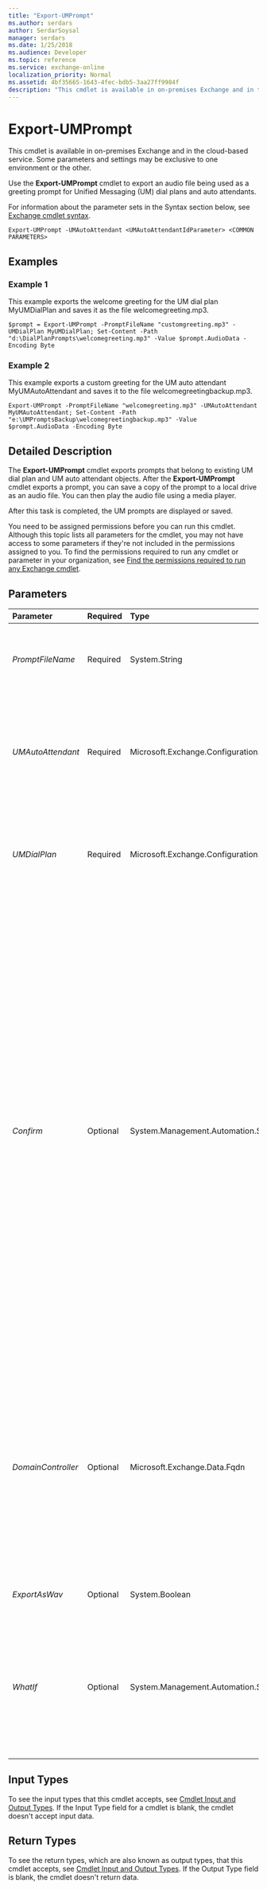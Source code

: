 ```yaml
---
title: "Export-UMPrompt"
ms.author: serdars
author: SerdarSoysal
manager: serdars
ms.date: 1/25/2018
ms.audience: Developer
ms.topic: reference
ms.service: exchange-online
localization_priority: Normal
ms.assetid: 4bf35665-1643-4fec-bdb5-3aa27ff9984f
description: "This cmdlet is available in on-premises Exchange and in the cloud-based service. Some parameters and settings may be exclusive to one environment or the other."
---
```


# Export-UMPrompt

This cmdlet is available in on-premises Exchange and in the cloud-based service. Some parameters and settings may be exclusive to one environment or the other. 
  
Use the **Export-UMPrompt** cmdlet to export an audio file being used as a greeting prompt for Unified Messaging (UM) dial plans and auto attendants.
  
For information about the parameter sets in the Syntax section below, see [Exchange cmdlet syntax](https://technet.microsoft.com/library/bb123552.aspx). 
  
```
Export-UMPrompt -UMAutoAttendant <UMAutoAttendantIdParameter> <COMMON PARAMETERS>

```

## Examples
<a name="Examples"> </a>

### Example 1

This example exports the welcome greeting for the UM dial plan MyUMDialPlan and saves it as the file welcomegreeting.mp3.
  
```
$prompt = Export-UMPrompt -PromptFileName "customgreeting.mp3" -UMDialPlan MyUMDialPlan; Set-Content -Path "d:\DialPlanPrompts\welcomegreeting.mp3" -Value $prompt.AudioData -Encoding Byte
```

### Example 2

This example exports a custom greeting for the UM auto attendant MyUMAutoAttendant and saves it to the file welcomegreetingbackup.mp3.
  
```
Export-UMPrompt -PromptFileName "welcomegreeting.mp3" -UMAutoAttendant MyUMAutoAttendant; Set-Content -Path "e:\UMPromptsBackup\welcomegreetingbackup.mp3" -Value $prompt.AudioData -Encoding Byte
```

## Detailed Description
<a name="DetailedDescription"> </a>

The **Export-UMPrompt** cmdlet exports prompts that belong to existing UM dial plan and UM auto attendant objects. After the **Export-UMPrompt** cmdlet exports a prompt, you can save a copy of the prompt to a local drive as an audio file. You can then play the audio file using a media player.
  
After this task is completed, the UM prompts are displayed or saved.
  
You need to be assigned permissions before you can run this cmdlet. Although this topic lists all parameters for the cmdlet, you may not have access to some parameters if they're not included in the permissions assigned to you. To find the permissions required to run any cmdlet or parameter in your organization, see [Find the permissions required to run any Exchange cmdlet](https://technet.microsoft.com/library/mt432940.aspx).
  
## Parameters
<a name="DetailedDescription"> </a>

|**Parameter**|**Required**|**Type**|**Description**|
|:-----|:-----|:-----|:-----|
| _PromptFileName_ <br/> |Required  <br/> |System.String  <br/> |The  _PromptFileName_ parameter specifies the name of the custom prompt to export. <br/> |
| _UMAutoAttendant_ <br/> |Required  <br/> |Microsoft.Exchange.Configuration.Tasks.UMAutoAttendantIdParameter  <br/> |The  _UMAutoAttendant_ parameter specifies the UM auto attendant ID. This parameter specifies the directory object identifier for the UM auto attendant. <br/> |
| _UMDialPlan_ <br/> |Required  <br/> |Microsoft.Exchange.Configuration.Tasks.UMDialPlanIdParameter  <br/> |The  _UMDialPlan_ parameter specifies the UM dial plan ID. This parameter specifies the directory object identifier for the UM dial plan. <br/> |
| _Confirm_ <br/> |Optional  <br/> |System.Management.Automation.SwitchParameter  <br/> | The _Confirm_ switch specifies whether to show or hide the confirmation prompt. How this switch affects the cmdlet depends on if the cmdlet requires confirmation before proceeding. <br/>  Destructive cmdlets (for example, **Remove-\*** cmdlets) have a built-in pause that forces you to acknowledge the command before proceeding. For these cmdlets, you can skip the confirmation prompt by using this exact syntax: `-Confirm:$false`.  <br/>  Most other cmdlets (for example, **New-\*** and **Set-\*** cmdlets) don't have a built-in pause. For these cmdlets, specifying the _Confirm_ switch without a value introduces a pause that forces you acknowledge the command before proceeding. <br/> |
| _DomainController_ <br/> |Optional  <br/> |Microsoft.Exchange.Data.Fqdn  <br/> |This parameter is available only in on-premises Exchange.  <br/> The  _DomainController_ parameter specifies the domain controller that's used by this cmdlet to read data from or write data to Active Directory. You identify the domain controller by its fully qualified domain name (FQDN). For example, `dc01.contoso.com`.  <br/> |
| _ExportAsWav_ <br/> |Optional  <br/> |System.Boolean  <br/> |This parameter is reserved for internal Microsoft use.  <br/> |
| _WhatIf_ <br/> |Optional  <br/> |System.Management.Automation.SwitchParameter  <br/> |The  _WhatIf_ switch simulates the actions of the command. You can use this switch to view the changes that would occur without actually applying those changes. You don't need to specify a value with this switch. <br/> |
   
## Input Types
<a name="InputTypes"> </a>

To see the input types that this cmdlet accepts, see [Cmdlet Input and Output Types](http://go.microsoft.com/fwlink/p/?linkId=616387). If the Input Type field for a cmdlet is blank, the cmdlet doesn't accept input data. 
  
## Return Types
<a name="ReturnTypes"> </a>

To see the return types, which are also known as output types, that this cmdlet accepts, see [Cmdlet Input and Output Types](http://go.microsoft.com/fwlink/p/?linkId=616387). If the Output Type field is blank, the cmdlet doesn't return data. 
  

